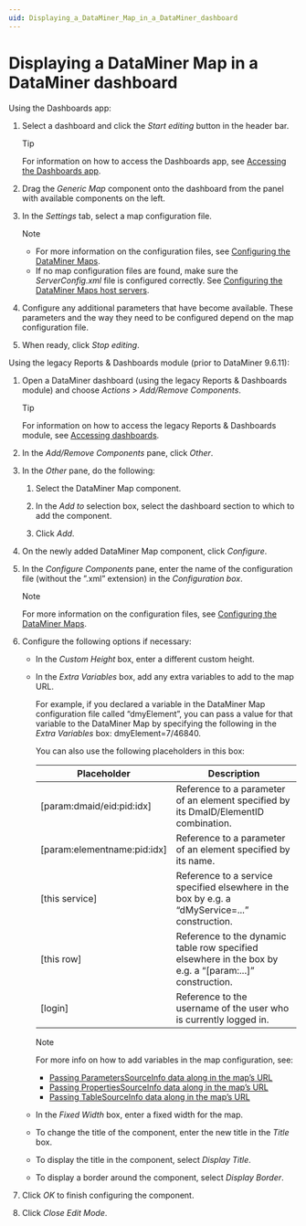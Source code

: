 ```yaml
---
uid: Displaying_a_DataMiner_Map_in_a_DataMiner_dashboard
---
```


# Displaying a DataMiner Map in a DataMiner dashboard

Using the Dashboards app:

1. Select a dashboard and click the *Start editing* button in the header bar.

   > [!TIP]
   > For information on how to access the Dashboards app, see [Accessing the Dashboards app](xref:Accessing_the_Dashboards_app).

1. Drag the *Generic Map* component onto the dashboard from the panel with available components on the left.

1. In the *Settings* tab, select a map configuration file.

   > [!NOTE]
   >
   > - For more information on the configuration files, see [Configuring the DataMiner Maps](xref:Configuring_the_DataMiner_Maps).
   > - If no map configuration files are found, make sure the *ServerConfig.xml* file is configured correctly. See [Configuring the DataMiner Maps host servers](xref:Configuring_the_DataMiner_Maps_host_servers).

1. Configure any additional parameters that have become available. These parameters and the way they need to be configured depend on the map configuration file.

1. When ready, click *Stop editing*.

Using the legacy Reports & Dashboards module (prior to DataMiner 9.6.11):

1. Open a DataMiner dashboard (using the legacy Reports & Dashboards module) and choose *Actions \> Add/Remove Components*.

   > [!TIP]
   > For information on how to access the legacy Reports & Dashboards module, see [Accessing dashboards](xref:Accessing_dashboards).

1. In the *Add/Remove Components* pane, click *Other*.

1. In the *Other* pane, do the following:

   1. Select the DataMiner Map component.

   1. In the *Add to* selection box, select the dashboard section to which to add the component.

   1. Click *Add*.

1. On the newly added DataMiner Map component, click *Configure*.

1. In the *Configure Components* pane, enter the name of the configuration file (without the ”.xml” extension) in the *Configuration box*.

   > [!NOTE]
   > For more information on the configuration files, see [Configuring the DataMiner Maps](xref:Configuring_the_DataMiner_Maps).

1. Configure the following options if necessary:

   - In the *Custom Height* box, enter a different custom height.

   - In the *Extra Variables* box, add any extra variables to add to the map URL.

     For example, if you declared a variable in the DataMiner Map configuration file called “dmyElement”, you can pass a value for that variable to the DataMiner Map by specifying the following in the *Extra Variables* box: dmyElement=7/46840.

     You can also use the following placeholders in this box:

     | Placeholder                 | Description                                                                                               |
     |-------------------------------|-----------------------------------------------------------------------------------------------------------|
     | \[param:dmaid/eid:pid:idx\]   | Reference to a parameter of an element specified by its DmaID/ElementID combination.                      |
     | \[param:elementname:pid:idx\] | Reference to a parameter of an element specified by its name.                                             |
     | \[this service\]              | Reference to a service specified elsewhere in the box by e.g. a “dMyService=...” construction.            |
     | \[this row\]                  | Reference to the dynamic table row specified elsewhere in the box by e.g. a “\[param:...\]” construction. |
     | \[login\]                     | Reference to the username of the user who is currently logged in.                                         |

     > [!NOTE]
     > For more info on how to add variables in the map configuration, see:
     >
     > - [Passing ParametersSourceInfo data along in the map’s URL](xref:ParametersSourceInfo#passing-parameterssourceinfo-data-along-in-the-maps-url)
     > - [Passing PropertiesSourceInfo data along in the map’s URL](xref:PropertiesSourceInfo#passing-propertiessourceinfo-data-along-in-the-maps-url)
     > - [Passing TableSourceInfo data along in the map’s URL](xref:TableSourceInfo#passing-tablesourceinfo-data-along-in-the-maps-url)

   - In the *Fixed Width* box, enter a fixed width for the map.

   - To change the title of the component, enter the new title in the *Title* box.

   - To display the title in the component, select *Display Title*.

   - To display a border around the component, select *Display Border*.

1. Click *OK* to finish configuring the component.

1. Click *Close Edit Mode*.
